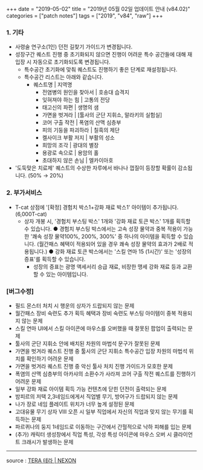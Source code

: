 +++
date = "2019-05-02"
title = "2019년 05월 02일 업데이트 안내 (v84.02)"
categories = ["patch notes"]
tags = ["2019", "v84", "raw"]
+++

### 1. 기타
- 사령술 연구소(1인) 던전 길찾기 가이드가 변경됩니다.
- 성장구간 퀘스트 진행 중 초기화되지 않으면 진행이 어려운 특수 공간들에 대해 재입장 시 자동으로 초기화되도록 변경됩니다.
  - 특수공간 초기화에 맞춰 퀘스트도 진행하기 좋은 단계로 재설정됩니다.
  - 특수공간 리스트는 아래와 같습니다.
    - 퀘스트명 | 지역명
      - 전염병의 원인을 찾아서 | 호송대 습격지
      - 잊혀져야 하는 힘 | 고통의 전당
      - 태고신의 파편 | 생명의 샘
      - 가면을 벗겨라 | [툴사의 군단 지휘소, 말라키의 실험실]
      - 코어 구출 작전 | 폭염의 산맥 심층부
      - 피의 기둥을 파괴하라 | 칠흑의 제단
      - 켈사이크 부활 저지 | 부활의 성소
      - 희망의 조각 | 광대의 별장
      - 용광로 속으로 | 용암의 홀
      - 초대하지 않은 손님 | 엘카이아호
- '도둑맞은 치료제' 퀘스트의 수상한 자루에서 바나나 껍질이 등장할 확률이 감소됩니다. (50% → 20%)

### 2. 부가서비스
- T-cat 상점에 '[확정] 경험치 박스1+강화 재료 박스1' 아이템이 추가됩니다. (6,000T-cat)
  - 상자 개봉 시, '경험치 부스팅 박스' 1개와 '강화 재료 토큰 박스' 1개를 획득할 수 있습니다.
    ● 경험치 부스팅 박스에서는 고속 성장 물약과 중복 적용이 가능한 '쾌속 성장 물약100%, 200%, 300%' 중 하나의 아이템을 획득할 수 있습니다. (월간패스 혜택이 적용되어 있을 경우 쾌속 성장 물약의 효과가 2배로 적용됩니다.)
    ● 강화 재료 토큰 박스에서는 '스킬 연마 15 (1시간)' 또는 '성장의 증표'를 획득할 수 있습니다.
       - 성장의 증표는 광명 액세서리 승급 재료, 비장한 맹세 강화 재료 등과 교환할 수 있는 아이템입니다.

### [버그수정]
- 필드 몬스터 처치 시 행운의 상자가 드랍되지 않는 문제
- 월간패스 장비 숙련도 추가 획득 혜택과 장비 숙련도 부스팅 아이템이 중복 적용되지 않는 문제
- 스킬 연마 UI에서 스킬 아이콘에 마우스를 오버했을 때 잘못된 팝업이 출력되는 문제
- 툴사의 군단 지휘소 안에 배치된 차원의 마법석 문구가 잘못된 문제
- 가면을 벗겨라 퀘스트 진행 중 툴사의 군단 지휘소 특수공간 입장 차원의 마법석 위치를 확인하기 어려운 문제
- 가면을 벗겨라 퀘스트 진행 중 악신 툴사 처치 진행 가이드가 모호한 문제
- 폭염의 산맥 심층부의 아카샤의 소환수가 사라져 코어 구출 작전 퀘스트를 진행하기 어려운 문제
- 일부 강화 재료 아이템 획득 가능 컨텐츠에 닫힌 던전이 출력되는 문제
- 밤피르의 저택 2,3네임드에게서 직업별 무기, 방어구가 드랍되지 않는 문제
- 나가 장로 네임 플레이트 위치가 너무 높게 설정된 문제
- 고대유물 무기 상자 VIII 오픈 시 일부 직업에서 자신의 직업과 맞지 않는 무기를 획득하는 문제
- 파르퀴나의 둥지 1네임드로 이동하는 구간에서 간헐적으로 낙하 피해를 입는 문제
- (추가) 캐릭터 생성창에서 직업 특성, 각성 특성 아이콘에 마우스 오버 시 클라이언트 크래시가 발생하는 문제

----

source : [TERA 테라 | NEXON](http://tera.nexon.com/news/update/view.aspx?n4articlesn=391)
